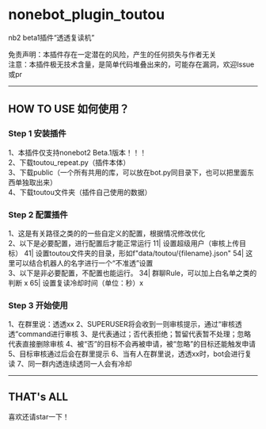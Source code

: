 # nonebot_plugin_toutou
nb2 beta1插件“透透复读机”

免责声明：本插件存在一定潜在的风险，产生的任何损失与作者无关  
注意：本插件极无技术含量，是简单代码堆叠出来的，可能存在漏洞，欢迎Issue或pr

---
## HOW TO USE 如何使用？  
### Step 1 安装插件
1、本插件仅支持nonebot2 Beta.1版本！！！  
2、下载toutou_repeat.py（插件本体）  
3、下载public（一个所有共用的库，可以放在bot.py同目录下，也可以把里面东西单独取出来）  
4、下载toutou文件夹（插件自己使用的数据）
### Step 2 配置插件  
1、这是有关路径之类的的一些自定义的配置，根据情况修改优化  
2、以下是必要配置，进行配置后才能正常运行
11| 设置超级用户（审核上传目标）
41| 设置toutou文件夹的目录，形如f"data/toutou/{filename}.json"
54| 这里可以结合机器人的名字进行一个“不准透”设置  
3、以下是非必要配置，不配置也能运行。
34| 群聊Rule，可以加上白名单之类的判断 x
65| 设置复读冷却时间（单位：秒）x  
### Step 3 开始使用
1、在群里说：透透xx
2、SUPERUSER将会收到一则审核提示，通过“审核透透”command进行审核
3、是代表通过；否代表拒绝；暂留代表暂不处理；忽略代表直接删除审核
4、被“否”的目标不会再被申请，被“忽略”的目标还能触发申请
5、目标审核通过后会在群里提示
6、当有人在群里说，透透xx时，bot会进行复读
7、同一群内透连续透同一人会有冷却

---
## THAT's ALL
喜欢还请star一下！

